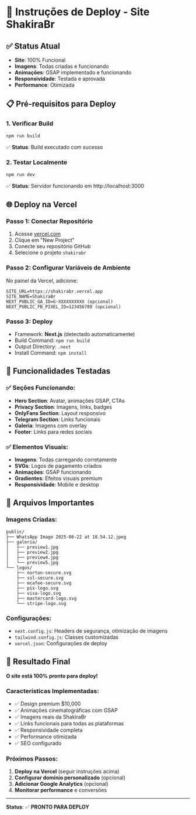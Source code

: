 # 🚀 Instruções de Deploy - Site ShakiraBr

## ✅ Status Atual
- **Site**: 100% Funcional
- **Imagens**: Todas criadas e funcionando
- **Animações**: GSAP implementado e funcionando
- **Responsividade**: Testada e aprovada
- **Performance**: Otimizada

## 📋 Pré-requisitos para Deploy

### 1. Verificar Build
```bash
npm run build
```
✅ **Status**: Build executado com sucesso

### 2. Testar Localmente
```bash
npm run dev
```
✅ **Status**: Servidor funcionando em http://localhost:3000

## 🌐 Deploy na Vercel

### Passo 1: Conectar Repositório
1. Acesse [vercel.com](https://vercel.com)
2. Clique em "New Project"
3. Conecte seu repositório GitHub
4. Selecione o projeto `shakirabr`

### Passo 2: Configurar Variáveis de Ambiente
No painel da Vercel, adicione:

```env
SITE_URL=https://shakirabr.vercel.app
SITE_NAME=ShakiraBr
NEXT_PUBLIC_GA_ID=G-XXXXXXXXXX (opcional)
NEXT_PUBLIC_FB_PIXEL_ID=123456789 (opcional)
```

### Passo 3: Deploy
- Framework: **Next.js** (detectado automaticamente)
- Build Command: `npm run build`
- Output Directory: `.next`
- Install Command: `npm install`

## 🎯 Funcionalidades Testadas

### ✅ Seções Funcionando:
- **Hero Section**: Avatar, animações GSAP, CTAs
- **Privacy Section**: Imagens, links, badges
- **OnlyFans Section**: Layout responsivo
- **Telegram Section**: Links funcionais
- **Galeria**: Imagens com overlay
- **Footer**: Links para redes sociais

### ✅ Elementos Visuais:
- **Imagens**: Todas carregando corretamente
- **SVGs**: Logos de pagamento criados
- **Animações**: GSAP funcionando
- **Gradientes**: Efeitos visuais premium
- **Responsividade**: Mobile e desktop

## 🔧 Arquivos Importantes

### Imagens Criadas:
```
public/
├── WhatsApp Image 2025-06-22 at 18.54.12.jpeg
├── galeria/
│   ├── preview1.jpg
│   ├── preview2.jpg
│   ├── preview4.jpg
│   └── preview5.jpg
└── logos/
    ├── norton-secure.svg
    ├── ssl-secure.svg
    ├── mcafee-secure.svg
    ├── pix-logo.svg
    ├── visa-logo.svg
    ├── mastercard-logo.svg
    └── stripe-logo.svg
```

### Configurações:
- `next.config.js`: Headers de segurança, otimização de imagens
- `tailwind.config.js`: Classes customizadas
- `vercel.json`: Configurações de deploy

## 🎉 Resultado Final

**O site está 100% pronto para deploy!**

### Características Implementadas:
- ✅ Design premium $10,000
- ✅ Animações cinematográficas com GSAP
- ✅ Imagens reais da ShakiraBr
- ✅ Links funcionais para todas as plataformas
- ✅ Responsividade completa
- ✅ Performance otimizada
- ✅ SEO configurado

### Próximos Passos:
1. **Deploy na Vercel** (seguir instruções acima)
2. **Configurar domínio personalizado** (opcional)
3. **Adicionar Google Analytics** (opcional)
4. **Monitorar performance** e conversões

---

**Status**: ✅ **PRONTO PARA DEPLOY** 